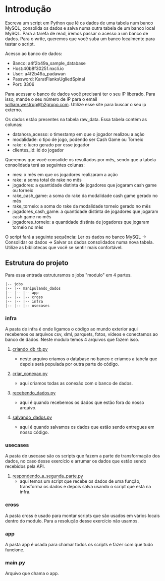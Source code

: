 # Introdução  
Escreva um script em Python que lê os dados de uma tabela num banco MySQL, consolida os dados e salva numa outra tabela de um banco local MySQL. Para a tarefa de read, iremos passar o acesso a um banco de dados. Para o write, queremos que você suba um banco localmente para testar o script.

Acesso ao banco de dados:

* Banco: a4f2b49a_sample_database
* Host:40b8f30251.nxcli.io
* User: a4f2b49a_padawan
* Password: KaratFlanksUgliedSpinal
* Port: 3306

Para acessar o banco de dados você precisará ter o seu IP liberado. Para isso, mande o seu número de IP para o email william.westrup@h2grupo.com. 
Utilize esse site para buscar o seu ip externo.

Os dados estão presentes na tabela raw_data. Essa tabela contém as colunas:
* datahora_acesso: o timestamp em que o jogador realizou a ação
* modalidade: o tipo de jogo, podendo ser Cash Game ou Torneio
* rake: o lucro gerado por esse jogador
* clientes_id: id do jogador

Queremos que você consolide os resultados por mês, sendo que a tabela consolidada terá as seguintes colunas:

* mes: o mês em que os jogadores realizaram a ação
* rake: a soma total do rake no mês
* jogadores: a quantidade distinta de jogadores que jogaram cash game ou torneio
* rake_cash_game: a soma do rake da modalidade cash game gerado no mês
* rake_torneio: a soma do rake da modalidade torneio gerado no mês
* jogadores_cash_game: a quantidade distinta de jogadores que jogaram cash game no mês
* jogadores_torneio: a quantidade distinta de jogadores que jogaram torneio no mês


O script fará a seguinte sequência:
Ler os dados no banco MySQL -> Consolidar os dados -> Salvar os dados consolidados numa nova tabela. Utilize as bibliotecas que você se sentir mais confortável.


## Estrutura do projeto 
Para essa entrada estruturamos o jobs "modulo" em 4 partes. 
``` 
|-- jobs 
|-- |-- manipulando_dados 
|-- |-- |-- app 
|-- |-- |-- cross 
|-- |-- |-- infra 
|-- |-- |-- usecases 
``` 

### infra 
A pasta de infra é onde ligamos o código ao mundo exterior aqui recebemos os arquivos csv, xlml, parquets, fotos, vídeos e conectamos ao banco de dados. Neste modulo temos 4 arquivos que fazem isso. 

1. [criando_db_tb.py](infra/criando_db_tb.py) 
    * neste arquivo criamos o database no banco e criamos a tabela que depois será populada por outra parte do código. 

2. [criar_conexao.py](infra/criar_conexao.py) 
    * aqui criamos todas as conexão com o banco de dados. 

3. [recebendo_dados.py](infra/recebendo_dados.py) 
    * aqui é quando recebemos os dados que estão fora do nosso arquivo. 

4. [salvando_dados.py](infra/salvando_dados.py) 
    * aqui é quando salvamos os dados que estão sendo entregues em nosso código. 

### usecases 
A pasta de usecase são os scripts que fazem a parte de transformação dos dados, no caso desse exercício e arrumar os dados que estão sendo recebidos pela API. 
1. [respondendo_a_segunda_parte.py](usecases/respondendo_a_segunda_parte.py) 
    * aqui temos um script que recebe os dados de uma função, transforma os dados e depois salva usando o script que está na infra. 

### cross 
A pasta cross é usado para montar scripts que são usados em vários locais dentro do modulo. Para a resolução desse exercício não usamos. 

### app  
A pasta app é usada para chamar todos os scripts e fazer com que tudo funcione. 

### main.py 
Arquivo que chama o app. 